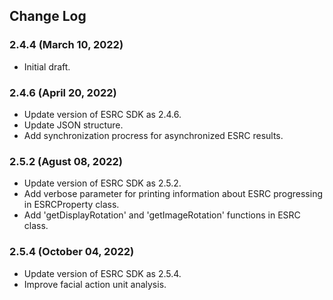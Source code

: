 ## Change Log

### 2.4.4 (March 10, 2022)
 - Initial draft.

### 2.4.6 (April 20, 2022)
 - Update version of ESRC SDK as 2.4.6.
 - Update JSON structure.
 - Add synchronization procress for asynchronized ESRC results.

### 2.5.2 (Agust 08, 2022)
 - Update version of ESRC SDK as 2.5.2.
 - Add verbose parameter for printing information about ESRC progressing in ESRCProperty class.
 - Add 'getDisplayRotation' and 'getImageRotation' functions in ESRC class.

### 2.5.4 (October 04, 2022)
 - Update version of ESRC SDK as 2.5.4.
 - Improve facial action unit analysis.
